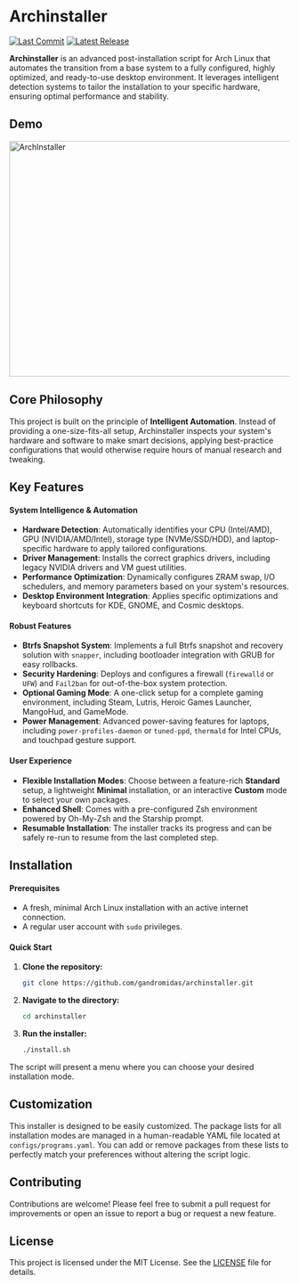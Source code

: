 # Archinstaller

[![Last Commit](https://img.shields.io/github/last-commit/GAndromidas/archinstaller.svg?style=for-the-badge)](https://github.com/GAndromidas/archinstaller/commits/main)
[![Latest Release](https://img.shields.io/github/v/release/GAndromidas/archinstaller.svg?style=for-the-badge)](https://github.com/GAndromidas/archinstaller/releases)

**Archinstaller** is an advanced post-installation script for Arch Linux that automates the transition from a base system to a fully configured, highly optimized, and ready-to-use desktop environment. It leverages intelligent detection systems to tailor the installation to your specific hardware, ensuring optimal performance and stability.

## Demo
<img width="796" height="423" alt="ArchInstaller" src="https://github.com/user-attachments/assets/2f866c98-37e7-4036-aacf-c24aa0ab49f3" />

## Core Philosophy

This project is built on the principle of **Intelligent Automation**. Instead of providing a one-size-fits-all setup, Archinstaller inspects your system's hardware and software to make smart decisions, applying best-practice configurations that would otherwise require hours of manual research and tweaking.

## Key Features

#### System Intelligence & Automation
*   **Hardware Detection**: Automatically identifies your CPU (Intel/AMD), GPU (NVIDIA/AMD/Intel), storage type (NVMe/SSD/HDD), and laptop-specific hardware to apply tailored configurations.
*   **Driver Management**: Installs the correct graphics drivers, including legacy NVIDIA drivers and VM guest utilities.
*   **Performance Optimization**: Dynamically configures ZRAM swap, I/O schedulers, and memory parameters based on your system's resources.
*   **Desktop Environment Integration**: Applies specific optimizations and keyboard shortcuts for KDE, GNOME, and Cosmic desktops.

#### Robust Features
*   **Btrfs Snapshot System**: Implements a full Btrfs snapshot and recovery solution with `snapper`, including bootloader integration with GRUB for easy rollbacks.
*   **Security Hardening**: Deploys and configures a firewall (`firewalld` or `UFW`) and `Fail2ban` for out-of-the-box system protection.
*   **Optional Gaming Mode**: A one-click setup for a complete gaming environment, including Steam, Lutris, Heroic Games Launcher, MangoHud, and GameMode.
*   **Power Management**: Advanced power-saving features for laptops, including `power-profiles-daemon` or `tuned-ppd`, `thermald` for Intel CPUs, and touchpad gesture support.

#### User Experience
*   **Flexible Installation Modes**: Choose between a feature-rich **Standard** setup, a lightweight **Minimal** installation, or an interactive **Custom** mode to select your own packages.
*   **Enhanced Shell**: Comes with a pre-configured Zsh environment powered by Oh-My-Zsh and the Starship prompt.
*   **Resumable Installation**: The installer tracks its progress and can be safely re-run to resume from the last completed step.

## Installation

#### Prerequisites
*   A fresh, minimal Arch Linux installation with an active internet connection.
*   A regular user account with `sudo` privileges.

#### Quick Start
1.  **Clone the repository:**
    ```bash
    git clone https://github.com/gandromidas/archinstaller.git
    ```
2.  **Navigate to the directory:**
    ```bash
    cd archinstaller
    ```
3.  **Run the installer:**
    ```bash
    ./install.sh
    ```
The script will present a menu where you can choose your desired installation mode.

## Customization
This installer is designed to be easily customized. The package lists for all installation modes are managed in a human-readable YAML file located at `configs/programs.yaml`. You can add or remove packages from these lists to perfectly match your preferences without altering the script logic.

## Contributing
Contributions are welcome! Please feel free to submit a pull request for improvements or open an issue to report a bug or request a new feature.

## License
This project is licensed under the MIT License. See the [LICENSE](LICENSE) file for details.
